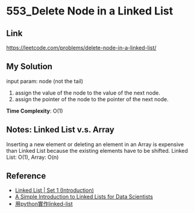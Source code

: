 # 553_Delete Node in a Linked List 
## Link
https://leetcode.com/problems/delete-node-in-a-linked-list/


## My Solution
input param: node (not the tail)
1. assign the value of the node to the value of the next node.
2. assign the pointer of the node to the pointer of the next node.

**Time Complexity**: O(1)

## Notes: Linked List v.s. Array
Inserting a new element or deleting an element in an Array is expensive than Linked List because the existing elements have to be shifted.
Linked List: O(1), Array: O(n)
 
## Reference
- [Linked List | Set 1 (Introduction)](https://www.geeksforgeeks.org/linked-list-set-1-introduction/)
- [A Simple Introduction to Linked Lists for Data Scientists](https://towardsdatascience.com/a-simple-introduction-of-linked-lists-for-data-scientists-a71f0eb31d87)
- [用python實作linked-list](https://medium.com/@tobby168/%E7%94%A8python%E5%AF%A6%E4%BD%9Clinked-list-524441133d4d)

